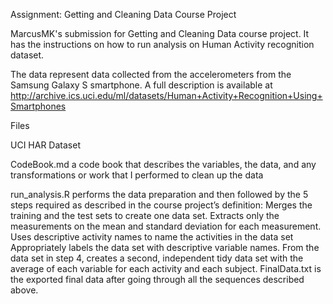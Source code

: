 Assignment: Getting and Cleaning Data Course Project

MarcusMK's submission for Getting and Cleaning Data course project. It has the instructions on how to run analysis on Human Activity recognition dataset.

The data represent data collected from the accelerometers from the Samsung Galaxy S smartphone. A full description is 
available at http://archive.ics.uci.edu/ml/datasets/Human+Activity+Recognition+Using+Smartphones

Files

UCI HAR Dataset

CodeBook.md a code book that describes the variables, the data, and any transformations or work that I performed to clean up the data

run_analysis.R performs the data preparation and then followed by the 5 steps required as described in the course project’s definition:
Merges the training and the test sets to create one data set.
Extracts only the measurements on the mean and standard deviation for each measurement.
Uses descriptive activity names to name the activities in the data set
Appropriately labels the data set with descriptive variable names.
From the data set in step 4, creates a second, independent tidy data set with the average of each variable for each activity and each subject.
FinalData.txt is the exported final data after going through all the sequences described above.
